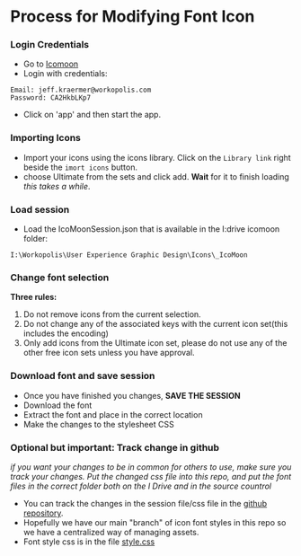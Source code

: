 Process for Modifying Font Icon
=========

### Login Credentials 
    
  - Go to [Icomoon]
  - Login with credentials:
```
Email: jeff.kraermer@workopolis.com
Password: CA2HkbLKp7    
```

  - Click on 'app' and then start the app.

### Importing Icons
- Import your icons using the icons library. Click on the `Library link` right beside the `imort icons` button. 
- choose Ultimate from the sets and click add. __Wait__ for it to finish loading *this takes a while*.

### Load session
- Load the IcoMoonSession.json that is available in the I:drive icomoon folder:
```
I:\Workopolis\User Experience Graphic Design\Icons\_IcoMoon
```

### Change font selection
__Three rules:__

 1. Do not remove icons from the current selection.
 2. Do not change any of the associated keys with the current icon set(this includes the encoding)
 3. Only add icons from the Ultimate icon set, please do not use any of the other free icon sets unless you have approval.


### Download font and save session ###
 - Once you have finished you changes, __SAVE THE SESSION__
 - Download the font
 - Extract the font and place in the correct location
 - Make the changes to the stylesheet CSS 

### Optional but important: Track change in github ###
*if you want your changes to be in common for others to use, make sure you track your changes. Put the changed css file into this repo, and put the font files in the correct folder both on the I Drive and in the source countrol*
 - You can track the changes in the session file/css file in the [github repository].
 - Hopefully we have our main "branch" of icon font styles in this repo so we have a centralized way of managing assets.
 - Font style css is in the file [style.css]

  [style.css]: https://github.com/lukezhangui/WorkopolisFontIcon/blob/master/style.css
  [Icomoon]: http://icomoon.io/
  [github repository]: https://github.com/lukezhangui/WorkopolisFontIcon

